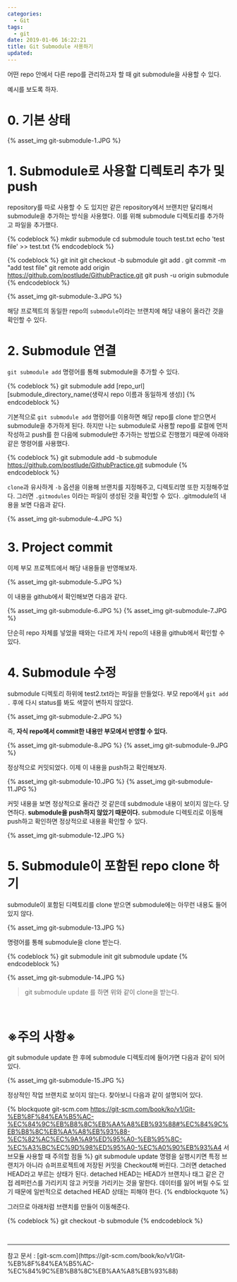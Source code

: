 ```yaml
---
categories:
  - Git
tags:
  - git
date: 2019-01-06 16:22:21
title: Git Submodule 사용하기
updated:
---
```


어떤 repo 안에서 다른 repo를 관리하고자 할 때 git submodule을 사용할 수 있다.

예시를 보도록 하자.

# 0. 기본 상태

{% asset_img git-submodule-1.JPG %}

# 1. Submodule로 사용할 디렉토리 추가 및 push

repository를 따로 사용할 수 도 있지만 같은 repository에서 브랜치만 달리해서 submodule을 추가하는 방식을 사용했다.
이를 위해 submodule 디렉토리를 추가하고 파일을 추가했다.

{% codeblock %}
  mkdir submodule
  cd submodule
  touch test.txt
  echo 'test file' >> test.txt
{% endcodeblock %}

{% codeblock %}
  git init
  git checkout -b submodule
  git add .
  git commit -m "add test file"
  git remote add origin https://github.com/postlude/GithubPractice.git
  git push -u origin submodule
{% endcodeblock %}

{% asset_img git-submodule-3.JPG %}

해당 프로젝트의 동일한 repo의 <code>submodule</code>이라는 브랜치에 해당 내용이 올라간 것을 확인할 수 있다.

# 2. Submodule 연결

<code>git submodule add</code> 명령어를 통해 submodule을 추가할 수 있다.

{% codeblock %}
  git submodule add [repo_url] [submodule_directory_name(생략시 repo 이름과 동일하게 생성)]
{% endcodeblock %}

기본적으로 <code>git submodule add</code> 명령어를 이용하면 해당 repo를 clone 받으면서 submodule을 추가하게 된다.
하지만 나는 submodule로 사용할 repo를 로컬에 먼저 작성하고 push를 한 다음에 submodule만 추가하는 방법으로 진행했기 때문에 아래와 같은 명령어를 사용했다.

{% codeblock %}
  git submodule add -b submodule https://github.com/postlude/GithubPractice.git submodule
{% endcodeblock %}

`clone`과 유사하게 `-b` 옵션을 이용해 브랜치를 지정해주고, 디렉토리명 또한 지정해주었다.
그러면 <code>.gitmodules</code> 이라는 파일이 생성된 것을 확인할 수 있다.
.gitmodule의 내용을 보면 다음과 같다.

{% asset_img git-submodule-4.JPG %}

# 3. Project commit

이제 부모 프로젝트에서 해당 내용들을 반영해보자.

{% asset_img git-submodule-5.JPG %}

이 내용을 github에서 확인해보면 다음과 같다.

{% asset_img git-submodule-6.JPG %}
{% asset_img git-submodule-7.JPG %}

단순히 repo 자체를 넣었을 때와는 다르게 자식 repo의 내용을 github에서 확인할 수 있다.

# 4. Submodule 수정

submodule 디렉토리 하위에 test2.txt라는 파일을 만들었다.
부모 repo에서 `git add .` 후에 다시 status를 봐도 색깔이 변하지 않았다.

{% asset_img git-submodule-2.JPG %}

즉, **자식 repo에서 commit한 내용만 부모에서 반영할 수 있다.**

{% asset_img git-submodule-8.JPG %}
{% asset_img git-submodule-9.JPG %}

정상적으로 커밋되었다.
이제 이 내용을 push하고 확인해보자.

{% asset_img git-submodule-10.JPG %}
{% asset_img git-submodule-11.JPG %}

커밋 내용을 보면 정상적으로 올라간 것 같은데 subdmodule 내용이 보이지 않는다.
당연하다. **submodule을 push하지 않았기 때문이다.**
submodule 디렉토리로 이동해 push하고 확인하면 정상적으로 내용을 확인할 수 있다.

{% asset_img git-submodule-12.JPG %}

# 5. Submodule이 포함된 repo clone 하기

submodule이 포함된 디렉토리를 clone 받으면 submodule에는 아무런 내용도 들어있지 않다.

{% asset_img git-submodule-13.JPG %}

명령어를 통해 submodule을 clone 받는다.

{% codeblock %}
  git submodule init
  git submodule update
{% endcodeblock %}

{% asset_img git-submodule-14.JPG %}

> git submodule update 를 하면 위와 같이 clone을 받는다.
<br>

# ※주의 사항※

git submodule update 한 후에 submodule 디렉토리에 들어가면 다음과 같이 되어 있다.

{% asset_img git-submodule-15.JPG %}

정상적인 작업 브랜치로 보이지 않는다. 찾아보니 다음과 같이 설명되어 있다.

{% blockquote git-scm.com https://git-scm.com/book/ko/v1/Git-%EB%8F%84%EA%B5%AC-%EC%84%9C%EB%B8%8C%EB%AA%A8%EB%93%88#%EC%84%9C%EB%B8%8C%EB%AA%A8%EB%93%88-%EC%82%AC%EC%9A%A9%ED%95%A0-%EB%95%8C-%EC%A3%BC%EC%9D%98%ED%95%A0-%EC%A0%90%EB%93%A4 서브모듈 사용할 때 주의할 점들 %}
  git submodule update 명령을 실행시키면 특정 브랜치가 아니라 슈퍼프로젝트에 저장된 커밋을 Checkout해 버린다. 그러면 detached HEAD라고 부르는 상태가 된다. detached HEAD는 HEAD가 브랜치나 태그 같은 간접 레퍼런스를 가리키지 않고 커밋을 가리키는 것을 말한다. 데이터를 잃어 버릴 수도 있기 때문에 일반적으로 detached HEAD 상태는 피해야 한다.
{% endblockquote %}

그러므로 아래처럼 브랜치를 만들어 이동해준다.

{% codeblock %}
  git checkout -b submodule
{% endcodeblock %}

<br>
<hr/>
참고 문서 : [git-scm.com](https://git-scm.com/book/ko/v1/Git-%EB%8F%84%EA%B5%AC-%EC%84%9C%EB%B8%8C%EB%AA%A8%EB%93%88)


